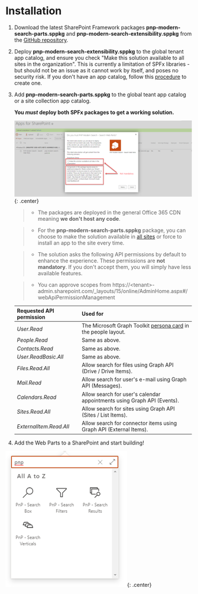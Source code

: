 # Installation

1. Download the latest SharePoint Framework packages **pnp-modern-search-parts.sppkg** and **pnp-modern-search-extensibility.sppkg** from the [GitHub repository](https://github.com/microsoft-search/pnp-modern-search/releases).
2. Deploy **pnp-modern-search-extensibility.sppkg** to the global tenant app catalog, and ensure you check "Make this solution available to all sites in the organization". This is currently a limitation of SPFx libraries - but should not be an issue as it cannot work by itself, and poses no security risk. If you don't have an app catalog, follow this [procedure](https://docs.microsoft.com/en-us/sharepoint/use-app-catalog) to create one.
2. Add **pnp-modern-search-parts.sppkg** to the global teant app catalog or a site collection app catalog. 

    **You _must_ deploy both SPFx packages to get a working solution.**

    !["App Catalog "](./assets/app_catalog.png){: .center}

    > * The packages are deployed in the general Office 365 CDN meaning **we don't host any code**.

    > * For the **pnp-modern-search-parts.sppkg** package, you can choose to make the solution available in [all sites](https://docs.microsoft.com/en-us/sharepoint/dev/spfx/tenant-scoped-deployment) or force to install an app to the site every time.

    > * The solution asks the following API permissions by default to enhance the experience. These permissions are **not mandatory**. If you don't accept them, you will simply have less available features.

    > * You can approve scopes from https://&lt;tenant&gt;-admin.sharepoint.com/_layouts/15/online/AdminHome.aspx#/webApiPermissionManagement

    | Requested API permission | Used for |
    | -------------- | --------- |
    | _User.Read_ | The Microsoft Graph Toolkit [persona card](https://docs.microsoft.com/en-us/graph/toolkit/components/person-card#microsoft-graph-permissions) in the people layout.  |
    | _People.Read_ | Same as above.
    | _Contacts.Read_ | Same as above.
    | _User.ReadBasic.All_ | Same as above.
    | _Files.Read.All_ | Allow search for files using Graph API (Drive / Drive Items).
    | _Mail.Read_ | Allow search for user's e-mail using Graph API (Messages).
    | _Calendars.Read_ | Allow search for user's calendar appointments using Graph API (Events).
    | _Sites.Read.All_ | Allow search for sites using Graph API (Sites / List Items).
    | _ExternalItem.Read.All_ | Allow search for connector items using Graph API (External Items).

3. Add the Web Parts to a SharePoint and start building!

!["Available Web Parts"](./assets/webparts.png){: .center}